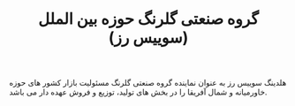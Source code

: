 ﻿---
layout: post
title: گروه صنعتی گلرنگ حوزه بین الملل (سوییس رز)
name_en: swissroseco
company_slug: swissroseco
logo: 
cover: 
company_count:
founded:
location: ""
total_review: 
total_interview: 
salary_avg: 
salary_min: 
salary_max: 
rate: 
view_count: 
industry: تولید و صنایع
city: تهران, تهران
size_en: S
size: 11-50 نفر
site: https://swissroseco.com/
---

هلدینگ سوییس رز به عنوان نماینده گروه صنعتی گلرنگ مسئولیت بازار کشور های حوزه خاورمیانه و شمال آفریقا را در بخش های تولید، توزیع و فروش عهده دار می باشد.
